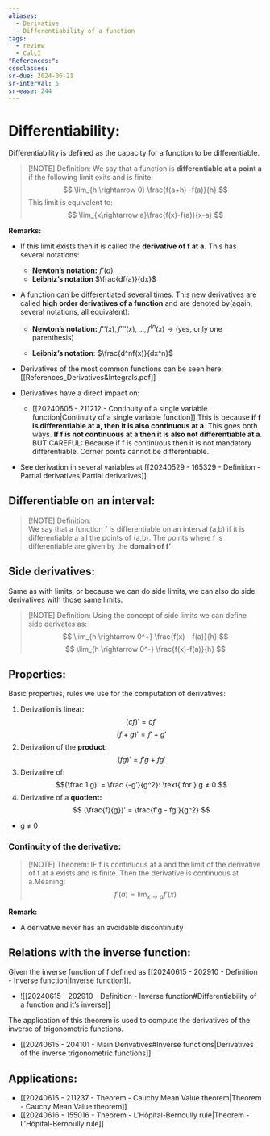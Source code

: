 ```yaml
---
aliases:
  - Derivative
  - Differentiability of a function
tags:
  - review
  - CalcI
"References:": 
cssclasses:
sr-due: 2024-06-21
sr-interval: 5
sr-ease: 244
---
```

# Differentiability: 
Differentiability is defined as the capacity for a function to be differentiable.

> [!NOTE] Definition:
> We say that a function is **differentiable at a point a** if the following limit exits and is finite: 
> $$
> \lim_{h \rightarrow 0} \frac{f(a+h) -f(a)}{h}
> $$
> This limit is equivalent to: 
> $$
> \lim_{x\rightarrow a}\frac{f(x)-f(a)}{x-a}
> $$
> 

**Remarks:**
+ If this limit exists then it is called the **derivative of f at a.** This has several notations: 
	+ **Newton’s notation:** $f’(a)$
	+ **Leibniz’s notation** $\frac{df(a)}{dx}$
+ A function can be differentiated several times. This new derivatives are called **high order derivatives of a function** and are denoted by(again, several notations, all equivalent): 
	+ **Newton’s notation:** $f’’(x), f’’’(x), …, f^{(n}(x)$ → (yes, only one parenthesis)
	  
	+ **Leibniz’s notation**: $\frac{d^nf(x)}{dx^n}$

+ Derivatives of the most common functions can be seen here: [[References_Derivatives&Integrals.pdf]]
+ Derivatives have a direct impact on:
  +  [[20240605 - 211212 - Continuity of a single variable function|Continuity of a single variable function]]
    This is because **if f is differentiable at a, then it is also continuous at a**. This goes both ways. **If f is not continuous at a then it is also not differentiable at a**. 
    BUT CAREFUL: Because if f is continuous then it is not mandatory differentiable. Corner points cannot be differentiable. 

+ See derivation in several variables at [[20240529 - 165329 - Definition - Partial derivatives|Partial derivatives]]


## Differentiable on an interval: 

> [!NOTE] Definition:  
> We say that a function f is differentiable on an interval (a,b) if it is differentiable a all the points of (a,b).
> The points where f is differentiable are given by the **domain of f’**
> 

## Side derivatives: 
Same as with limits, or because we can do side limits, we can also do side derivatives with those same limits. 

> [!NOTE] Definition: 
> Using the concept of side limits we can define side derivates as: 
>$$
> \lim_{h \rightarrow 0^+} \frac{f(x) - f(a)}{h}
> $$
> $$
> \lim_{h \rightarrow 0^-} \frac{f(x)-f(a)}{h}
> $$

## Properties: 
Basic properties, rules we use for the computation of derivatives: 

1. Derivation is linear: 
$$
(cf)' = cf'
$$
$$
(f+g)' = f' + g'
$$
2. Derivation of the **product:**
$$
(fg)' = f'g + fg'
$$
3. Derivative of:
$$(\frac 1 g)’ = \frac {-g’}{g^2}: \text{ for } g ≠ 0
$$
4. Derivative of a **quotient:** 
$$
(\frac{f}{g})' = \frac{f'g - fg'}{g^2}
$$
+ g ≠ 0
### Continuity of the derivative: 

> [!NOTE] Theorem: 
> IF f is continuous at a and the limit of the derivative of f at a exists and is finite. Then the derivative is continuous at a.Meaning:
> $$
> f'(a) = \lim_{x\rightarrow a}f'(x)
> $$


**Remark:**
+ A derivative never has an avoidable discontinuity

## Relations with the inverse function: 
Given the inverse function of f defined as [[20240615 - 202910 - Definition - Inverse function|Inverse function]]. 
+ ![[20240615 - 202910 - Definition - Inverse function#Differentiability of a function and it’s inverse]]

The application of this theorem is used to compute the derivatives of the inverse of trigonometric functions.
+ [[20240615 - 204101 - Main Derivatives#Inverse functions|Derivatives of the inverse trigonometric functions]]

## Applications: 

+ [[20240615 - 211237 - Theorem - Cauchy Mean Value theorem|Theorem - Cauchy Mean Value theorem]]
+ [[20240616 - 155016 - Theorem - L'Hôpital-Bernoully rule|Theorem - L'Hôpital-Bernoully rule]]
